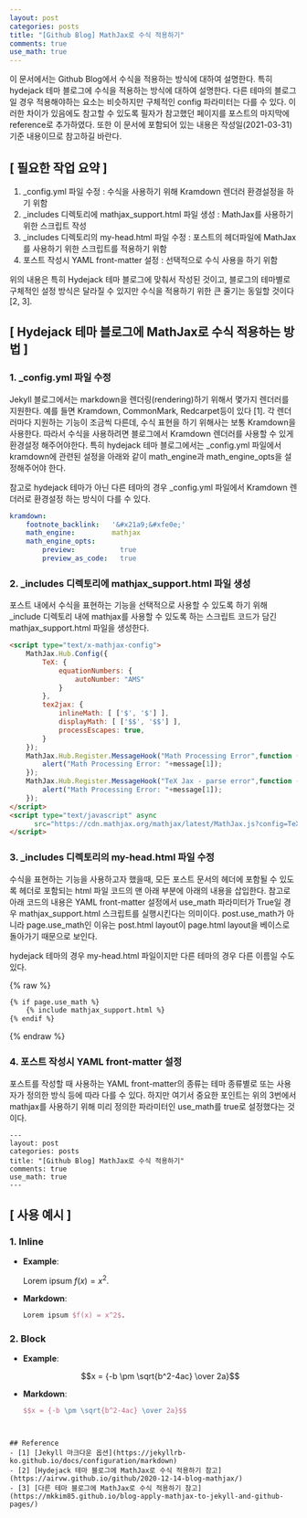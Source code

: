 ```yaml
---
layout: post
categories: posts
title: "[Github Blog] MathJax로 수식 적용하기"
comments: true
use_math: true
---
```


이 문서에서는 Github Blog에서 수식을 적용하는 방식에 대하여 설명한다. 특히 hydejack 테마 블로그에 수식을 적용하는 방식에 대하여 설명한다. 다른 테마의 블로그일 경우 적용해야하는 요소는 비슷하지만 구체적인 config 파라미터는 다를 수 있다. 이러한 차이가 있음에도 참고할 수 있도록 필자가 참고했던 페이지를 포스트의 마지막에 reference로 추가하였다. 또한 이 문서에 포함되어 있는 내용은 작성일(2021-03-31) 기준 내용이므로 참고하길 바란다.


## [ 필요한 작업 요약 ]
1. \_config.yml 파일 수정 : 수식을 사용하기 위해 Kramdown 렌더러 환경설정을 하기 위함
2. \_includes 디렉토리에 mathjax_support.html 파일 생성 : MathJax를 사용하기 위한 스크립트 작성
3. \_includes 디렉토리의 my-head.html 파일 수정 : 포스트의 헤더파일에 MathJax를 사용하기 위한 스크립트를 적용하기 위함
4. 포스트 작성시 YAML front-matter 설정 : 선택적으로 수식 사용을 하기 위함

위의 내용은 특히 Hydejack 테마 블로그에 맞춰서 작성된 것이고, 블로그의 테마별로 구체적인 설정 방식은 달라질 수 있지만 수식을 적용하기 위한 큰 줄기는 동일할 것이다 [2, 3].


## [ Hydejack 테마 블로그에 MathJax로 수식 적용하는 방법 ]

### 1. \_config.yml 파일 수정
Jekyll 블로그에서는 markdown을 렌더링(rendering)하기 위해서 몇가지 렌더러를 지원한다. 예를 들면  Kramdown, CommonMark, Redcarpet등이 있다 [1]. 각 렌더러마다 지원하는 기능이 조금씩 다른데, 수식 표현을 하기 위해사는 보통 Kramdown을 사용한다. 따라서 수식을 사용하려면 블로그에서 Kramdown 렌더러를 사용할 수 있게 환경설정 해주어야한다. 특히 hydejack 테마 블로그에서는 \_config.yml 파일에서 kramdown에 관련된 설정을 아래와 같이 math\_engine과 math\_engine_opts을 설정해주어야 한다.

참고로 hydejack 테마가 아닌 다른 테마의 경우 \_config.yml 파일에서 Kramdown 렌더러로 환경설정 하는 방식이 다를 수 있다.

```yml 
kramdown:
    footnote_backlink:   '&#x21a9;&#xfe0e;'
    math_engine:         mathjax
    math_engine_opts:
        preview:           true
        preview_as_code:   true
```

### 2. \_includes 디렉토리에 mathjax_support.html 파일 생성
포스트 내에서 수식을 표현하는 기능을 선택적으로 사용할 수 있도록 하기 위해 \_include 디렉토리 내에 mathjax를 사용할 수 있도록 하는 스크립트 코드가 담긴 mathjax_support.html 파일을 생성한다.

```html
<script type="text/x-mathjax-config">
    MathJax.Hub.Config({
        TeX: {
            equationNumbers: {
                autoNumber: "AMS"
            }
        },
        tex2jax: {
            inlineMath: [ ['$', '$'] ],
            displayMath: [ ['$$', '$$'] ],
            processEscapes: true,
        }
    });
    MathJax.Hub.Register.MessageHook("Math Processing Error",function (message){
        alert("Math Processing Error: "+message[1]);
    });
    MathJax.Hub.Register.MessageHook("TeX Jax - parse error",function (message){
        alert("Math Processing Error: "+message[1]);
    });
</script>
<script type="text/javascript" async
      src="https://cdn.mathjax.org/mathjax/latest/MathJax.js?config=TeX-MML-AM_CHTML">
</script>
```

### 3. \_includes 디렉토리의 my-head.html 파일 수정
수식을 표현하는 기능을 사용하고자 했을때, 모든 포스트 문서의 헤더에 포함될 수 있도록 헤더로 포함되는 html 파일 코드의 맨 아래 부분에 아래의 내용을 삽입한다. 참고로 아래 코드의 내용은 YAML front-matter 설정에서 use\_math 파라미터가 True일 경우 mathjax\_support.html 스크립트를 실행시킨다는 의미이다. post.use\_math가 아니라 page.use\_math인 이유는 post.html layout이 page.html layout을 베이스로 돌아가기 때문으로 보인다.

hydejack 테마의 경우 my-head.html 파일이지만 다른 테마의 경우 다른 이름일 수도 있다.

{% raw %}

```html
{% if page.use_math %}
    {% include mathjax_support.html %}
{% endif %}
```

{% endraw %}

### 4. 포스트 작성시 YAML front-matter 설정
포스트를 작성할 때 사용하는 YAML front-matter의 종류는 테마 종류별로 또는 사용자가 정의한 방식 등에 따라 다를 수 있다. 하지만 여기서 중요한 포인트는 위의 3번에서 mathjax를 사용하기 위해 미리 정의한 파라미터인 use\_math를 true로 설정했다는 것이다.

```
---
layout: post
categories: posts
title: "[Github Blog] MathJax로 수식 적용하기"
comments: true
use_math: true
---
```

## [ 사용 예시 ]

### 1. Inline

- <b>Example</b>:

	Lorem ipsum $f(x) = x^2$.
	
- <b>Markdown</b>:

	```latex
	Lorem ipsum $f(x) = x^2$.
	```

### 2. Block

- <b>Example</b>:

	$$x = {-b \pm \sqrt{b^2-4ac} \over 2a}$$
	
	
- <b>Markdown</b>:

	```latex
   $$x = {-b \pm \sqrt{b^2-4ac} \over 2a}$$
```


## Reference
- [1] [Jekyll 마크다운 옵션](https://jekyllrb-ko.github.io/docs/configuration/markdown)
- [2] [Hydejack 테마 블로그에 MathJax로 수식 적용하기 참고](https://airvw.github.io/github/2020-12-14-blog-mathjax/)
- [3] [다른 테마 블로그에 MathJax로 수식 적용하기 참고](https://mkkim85.github.io/blog-apply-mathjax-to-jekyll-and-github-pages/)